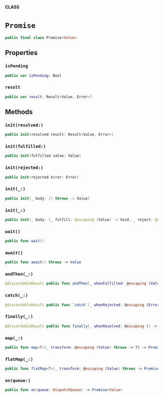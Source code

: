 **CLASS**

# `Promise`

```swift
public final class Promise<Value>
```

## Properties
### `isPending`

```swift
public var isPending: Bool
```

### `result`

```swift
public var result: Result<Value, Error>?
```

## Methods
### `init(resolved:)`

```swift
public init(resolved result: Result<Value, Error>)
```

### `init(fulfilled:)`

```swift
public init(fulfilled value: Value)
```

### `init(rejected:)`

```swift
public init(rejected error: Error)
```

### `init(_:)`

```swift
public init(_ body: () throws -> Value)
```

### `init(_:)`

```swift
public init(_ body: (_ fulfill: @escaping (Value) -> Void, _ reject: @escaping (Error) -> Void) throws -> Void)
```

### `wait()`

```swift
public func wait()
```

### `await()`

```swift
public func await() throws -> Value
```

### `andThen(_:)`

```swift
@discardableResult public func andThen(_ whenFulfilled: @escaping (Value) throws -> Void) -> Promise<Value>
```

### `catch(_:)`

```swift
@discardableResult public func `catch`(_ whenRejected: @escaping (Error) throws -> Void) -> Promise<Value>
```

### `finally(_:)`

```swift
@discardableResult public func finally(_ whenResolved: @escaping () -> Void) -> Promise<Value>
```

### `map(_:)`

```swift
public func map<T>(_ transform: @escaping (Value) throws -> T) -> Promise<T>
```

### `flatMap(_:)`

```swift
public func flatMap<T>(_ transform: @escaping (Value) throws -> Promise<T>) -> Promise<T>
```

### `on(queue:)`

```swift
public func on(queue: DispatchQueue) -> Promise<Value>
```
